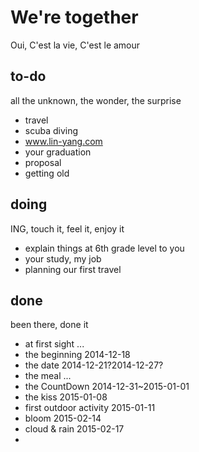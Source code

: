 # We're together
Oui, C'est la vie, C'est le amour

## to-do
all the unknown, the wonder, the surprise
* travel
* scuba diving
* www.lin-yang.com
* your graduation
* proposal
* getting old

## doing
ING, touch it, feel it, enjoy it
* explain things at 6th grade level to you
* your study, my job
* planning our first travel


## done
been there, done it
  * at first sight
    ...
  * the beginning
    2014-12-18
  * the date
    2014-12-21?2014-12-27?
  * the meal
    ...
  * the CountDown
    2014-12-31~2015-01-01
  * the kiss
    2015-01-08
  * first outdoor activity
    2015-01-11
  * bloom
    2015-02-14
  * cloud & rain
    2015-02-17
  * 
    
  
  
